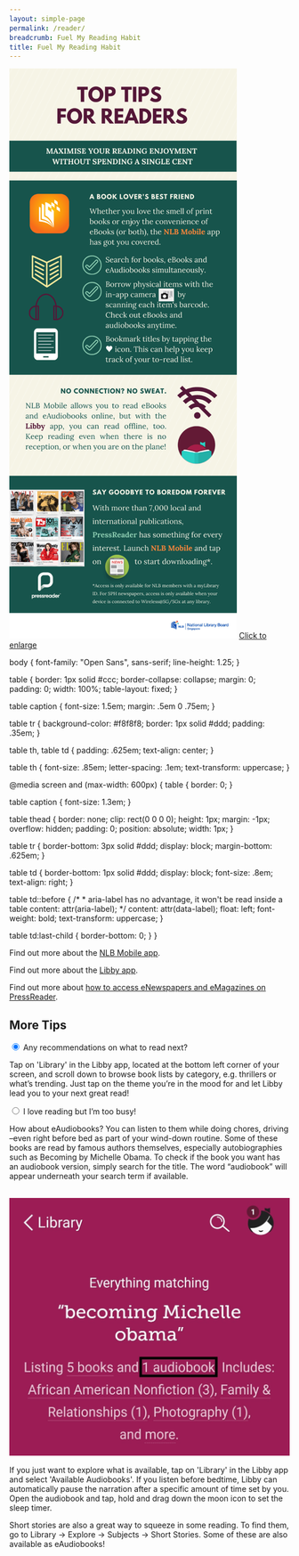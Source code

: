 ```yaml
---
layout: simple-page
permalink: /reader/
breadcrumb: Fuel My Reading Habit
title: Fuel My Reading Habit
---
```

<a href="/images/Reader_highres.png">![An infographic with tips on how to fuel your reading habit without spending a cent.](/images/Reader.png)</a>
<a href="/images/Reader_highres.png">Click to enlarge</a>

body {
  font-family: "Open Sans", sans-serif;
  line-height: 1.25;
}

table {
  border: 1px solid #ccc;
  border-collapse: collapse;
  margin: 0;
  padding: 0;
  width: 100%;
  table-layout: fixed;
}

table caption {
  font-size: 1.5em;
  margin: .5em 0 .75em;
}

table tr {
  background-color: #f8f8f8;
  border: 1px solid #ddd;
  padding: .35em;
}

table th,
table td {
  padding: .625em;
  text-align: center;
}

table th {
  font-size: .85em;
  letter-spacing: .1em;
  text-transform: uppercase;
}

@media screen and (max-width: 600px) {
  table {
    border: 0;
  }

  table caption {
    font-size: 1.3em;
  }

  table thead {
    border: none;
    clip: rect(0 0 0 0);
    height: 1px;
    margin: -1px;
    overflow: hidden;
    padding: 0;
    position: absolute;
    width: 1px;
  }

  table tr {
    border-bottom: 3px solid #ddd;
    display: block;
    margin-bottom: .625em;
  }

  table td {
    border-bottom: 1px solid #ddd;
    display: block;
    font-size: .8em;
    text-align: right;
  }

  table td::before {
    /*
    * aria-label has no advantage, it won't be read inside a table
    content: attr(aria-label);
    */
    content: attr(data-label);
    float: left;
    font-weight: bold;
    text-transform: uppercase;
  }

  table td:last-child {
    border-bottom: 0;
  }
}

<p>Find out more about the <a href="/get-started-with/nlb-mobile/">NLB Mobile app</a>.</p>
<p>Find out more about the <a href="/get-started-with/Libby/">Libby app</a>.</p>
<p>Find out more about <a href="/get-started-with/PressReader/">how to access eNewspapers and eMagazines on PressReader</a>.</p>
<p><h2>More Tips</h2></p>
<div class="acc-kontainer">          
	<div>
		<input type="radio" name="acc" id="acc1" checked>
		<label for="acc1"><i></i> Any recommendations on what to read next?</label>
		<div class="acc-body">
			<p>Tap on 'Library' in the Libby app, located at the bottom left corner of your screen,  and scroll down to browse book lists by category,  e.g. thrillers or what’s trending. Just tap on the theme you’re in the mood for and let Libby lead you to your next great read!</p>
		</div>
	</div>
    <div>
        <input type="radio" name="acc" id="acc2">
        <label for="acc2"><i></i> I love reading but I’m too busy!</label>
        <div class="acc-body">
			<p>How about eAudiobooks? You can listen to them while doing chores, driving –even right before bed as part of your wind-down routine. Some of these books are read by famous authors themselves, especially autobiographies such as Becoming by Michelle Obama. To check if the book you want has an audiobook version, simply search for the title. The word “audiobook” will appear underneath your search term if available.</p>
			<br>
			<img src="/images/Reader_screenshot_audiobook_search_Becoming.jpg" alt="A screenshot showing how to filter search results by eAudiobooks.">
			<p>If you just want to explore what is available, tap on 'Library' in the Libby app and select 'Available Audiobooks'. If you listen before bedtime, Libby can automatically pause the narration after a specific amount of time set by you. Open the audiobook and tap, hold and drag down the moon icon to set the sleep timer.</p>
			<p>Short stories are also a great way to squeeze in some reading. To find them, go to Library -> Explore -> Subjects -> Short Stories. Some of these are also available as eAudiobooks!</p>
		</div>
	</div>
</div>


